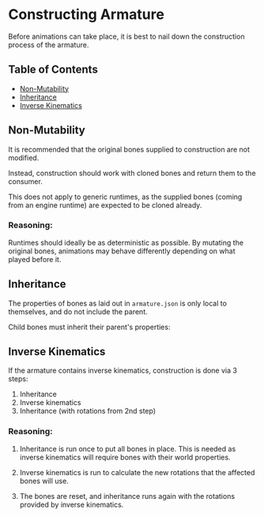 # Constructing Armature

Before animations can take place, it is best to nail down the construction
process of the armature.

## Table of Contents

- [Non-Mutability](#non-mutability)
- [Inheritance](#inheritance)
- [Inverse Kinematics](#inverse-kinematics)

## Non-Mutability

It is recommended that the original bones supplied to construction are not
modified.

Instead, construction should work with cloned bones and return them to the
consumer.

This does not apply to generic runtimes, as the supplied bones (coming from an
engine runtime) are expected to be cloned already.

### Reasoning:

Runtimes should ideally be as deterministic as possible. By mutating the
original bones, animations may behave differently depending on what played
before it.

## Inheritance

The properties of bones as laid out in `armature.json` is only local to
themselves, and do not include the parent.

Child bones must inherit their parent's properties:

## Inverse Kinematics

If the armature contains inverse kinematics, construction is done via 3 steps:

1. Inheritance
2. Inverse kinematics
3. Inheritance (with rotations from 2nd step)

### Reasoning:

1. Inheritance is run once to put all bones in place. This is needed as inverse
   kinematics will require bones with their world properties.

2. Inverse kinematics is run to calculate the new rotations that the affected
   bones will use.

3. The bones are reset, and inheritance runs again with the rotations provided
   by inverse kinematics.
